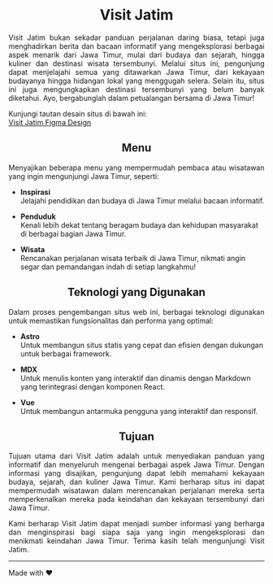 <h1 align="center">Visit Jatim</h1>

<p align="justify">
Visit Jatim bukan sekadar panduan perjalanan daring biasa, tetapi juga menghadirkan berita dan bacaan informatif yang mengeksplorasi berbagai aspek menarik dari Jawa Timur, mulai dari budaya dan sejarah, hingga kuliner dan destinasi wisata tersembunyi. Melalui situs ini, pengunjung dapat menjelajahi semua yang ditawarkan Jawa Timur, dari kekayaan budayanya hingga hidangan lokal yang menggugah selera. Selain itu, situs ini juga mengungkapkan destinasi tersembunyi yang belum banyak diketahui. Ayo, bergabunglah dalam petualangan bersama di Jawa Timur!
</p>

<p align="justify">
Kunjungi tautan desain situs di bawah ini:
<br/>
<a href="https://www.figma.com/file/1C6kZkLfzMJ6z9pEYRJRKP/WDC-design?type=design&node-id=4-3&mode=design" target="_blank">Visit Jatim Figma Design</a>
</p>

<h2 align="center">Menu</h2>

<p align="justify">
Menyajikan beberapa menu yang mempermudah pembaca atau wisatawan yang ingin mengunjungi Jawa Timur, seperti:
</p>

- **Inspirasi**  
  Jelajahi pendidikan dan budaya di Jawa Timur melalui bacaan informatif.

- **Penduduk**  
  Kenali lebih dekat tentang beragam budaya dan kehidupan masyarakat di berbagai bagian Jawa Timur.

- **Wisata**  
  Rencanakan perjalanan wisata terbaik di Jawa Timur, nikmati angin segar dan pemandangan indah di setiap langkahmu!

<h2 align="center">Teknologi yang Digunakan</h2>

<p align="justify">
Dalam proses pengembangan situs web ini, berbagai teknologi digunakan untuk memastikan fungsionalitas dan performa yang optimal:
</p>

- **Astro**  
  Untuk membangun situs statis yang cepat dan efisien dengan dukungan untuk berbagai framework.

- **MDX**  
  Untuk menulis konten yang interaktif dan dinamis dengan Markdown yang terintegrasi dengan komponen React.

- **Vue**  
  Untuk membangun antarmuka pengguna yang interaktif dan responsif.

<h2 align="center">Tujuan</h2>

<p align="justify">
Tujuan utama dari Visit Jatim adalah untuk menyediakan panduan yang informatif dan menyeluruh mengenai berbagai aspek Jawa Timur. Dengan informasi yang disajikan, pengunjung dapat lebih memahami kekayaan budaya, sejarah, dan kuliner Jawa Timur. Kami berharap situs ini dapat mempermudah wisatawan dalam merencanakan perjalanan mereka serta memperkenalkan mereka pada keindahan dan kekayaan tersembunyi dari Jawa Timur.
</p>

<p align="justify">
Kami berharap Visit Jatim dapat menjadi sumber informasi yang berharga dan menginspirasi bagi siapa saja yang ingin mengeksplorasi dan menikmati keindahan Jawa Timur. Terima kasih telah mengunjungi Visit Jatim.
</p>

---

Made with ❤️